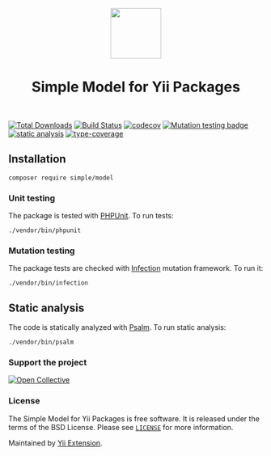 <p align="center">
    <a href="https://github.com/yii-extension" target="_blank">
        <img src="https://lh3.googleusercontent.com/ehSTPnXqrkk0M3U-UPCjC0fty9K6lgykK2WOUA2nUHp8gIkRjeTN8z8SABlkvcvR-9PIrboxIvPGujPgWebLQeHHgX7yLUoxFSduiZrTog6WoZLiAvqcTR1QTPVRmns2tYjACpp7EQ=w2400" height="100px">
    </a>
    <h1 align="center">Simple Model for Yii Packages</h1>
    <br>
</p>

[![Total Downloads](https://poser.pugx.org/yii-extension/simple-model/downloads.png)](https://packagist.org/packages/yii-extension/simple-model)
[![Build Status](https://github.com/yii-extension/simple-model/workflows/build/badge.svg)](https://github.com/yii-extension/simple-model/actions?query=workflow%3Abuild)
[![codecov](https://codecov.io/gh/yii-extension/simple-model/branch/master/graph/badge.svg?token=WQI25yo4d3)](https://codecov.io/gh/yii-extension/simple-model)
[![Mutation testing badge](https://img.shields.io/endpoint?style=flat&url=https://badge-api.stryker-mutator.io/github.com/yii-extension/simple-model/master)](https://dashboard.stryker-mutator.io/reports/github.com/yii-extension/simple-model/master)
[![static analysis](https://github.com/yii-extension/simple-model/workflows/static%20analysis/badge.svg)](https://github.com/yii-extension/simple-model/actions?query=workflow%3A%22static+analysis%22)
[![type-coverage](https://shepherd.dev/github/yii-extension/simple-model/coverage.svg)](https://shepherd.dev/github/yii-extension/simple-model)

## Installation

```shell
composer require simple/model
```

### Unit testing

The package is tested with [PHPUnit](https://phpunit.de/). To run tests:

```shell
./vendor/bin/phpunit
```

### Mutation testing

The package tests are checked with [Infection](https://infection.github.io/) mutation framework. To run it:

```shell
./vendor/bin/infection
```

## Static analysis

The code is statically analyzed with [Psalm](https://psalm.dev/docs). To run static analysis:

```shell
./vendor/bin/psalm
```

### Support the project

[![Open Collective](https://img.shields.io/badge/Open%20Collective-sponsor-7eadf1?logo=open%20collective&logoColor=7eadf1&labelColor=555555)](https://opencollective.com/yiisoft)

### License

The Simple Model for Yii Packages is free software. It is released under the terms of the BSD License.
Please see [`LICENSE`](./LICENSE.md) for more information.

Maintained by [Yii Extension](https://github.com/yii-extension).
